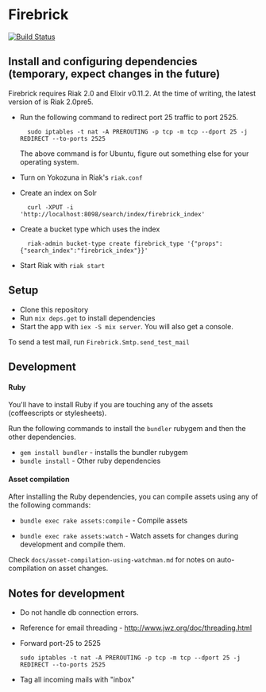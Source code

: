 # Firebrick

[![Build Status](https://travis-ci.org/HashNuke/firebrick.png?branch=master)](https://travis-ci.org/HashNuke/firebrick)

## Install and configuring dependencies (temporary, expect changes in the future)

Firebrick requires Riak 2.0 and Elixir v0.11.2. At the time of writing, the latest version of is Riak 2.0pre5.

* Run the following command to redirect port 25 traffic to port 2525.

        sudo iptables -t nat -A PREROUTING -p tcp -m tcp --dport 25 -j REDIRECT --to-ports 2525

  The above command is for Ubuntu, figure out something else for your operating system.

* Turn on Yokozuna in Riak's `riak.conf`

* Create an index on Solr

        curl -XPUT -i 'http://localhost:8098/search/index/firebrick_index'

* Create a bucket type which uses the index

        riak-admin bucket-type create firebrick_type '{"props":{"search_index":"firebrick_index"}}'

* Start Riak with `riak start`


## Setup

* Clone this repository
* Run `mix deps.get` to install dependencies
* Start the app with `iex -S mix server`. You will also get a console.

To send a test mail, run `Firebrick.Smtp.send_test_mail`


## Development

#### Ruby

You'll have to install Ruby if you are touching any of the assets (coffeescripts or stylesheets).

Run the following commands to install the `bundler` rubygem and then the other dependencies.

* `gem install bundler` - installs the bundler rubygem
* `bundle install` - Other ruby dependencies


#### Asset compilation

After installing the Ruby dependencies, you can compile assets using any of the following commands:

* `bundle exec rake assets:compile` - Compile assets

* `bundle exec rake assets:watch` - Watch assets for changes during development and compile them.


Check `docs/asset-compilation-using-watchman.md` for notes on auto-compilation on asset changes.

## Notes for development

* Do not handle db connection errors.
* Reference for email threading - http://www.jwz.org/doc/threading.html
* Forward port-25 to 2525

      sudo iptables -t nat -A PREROUTING -p tcp -m tcp --dport 25 -j REDIRECT --to-ports 2525

* Tag all incoming mails with "inbox"


